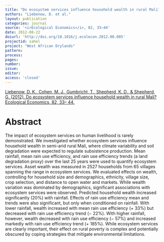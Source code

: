 ```yaml
---
title: "Do ecosystem services influence household wealth in rural Mali?"
authors: "Liebenow, D. et al."
layout: publication
categories: journal
source: '<i>Ecological Economics</i>, 82, 33–44'
date: 2012-08-22
doiurl: 'http://doi.org/10.1016/j.ecolecon.2012.08.005'
projectid: sahel
project: "West African Drylands"
pattern:
process:
pages:
number:
issue:
editor:
access: 'closed'
---
```


[Liebenow, D. K., Cohen, M. J., Gumbricht, T., Shepherd, K. D., & Shepherd, G. (2012). Do ecosystem services influence household wealth in rural Mali? Ecological Economics, 82, 33– 44.](http://doi.org/10.1016/j.ecolecon.2012.08.005)

<h1 class='foot-description'>Abstract</h1>

The impact of ecosystem services on human livelihood is rarely demonstrated. We investigated whether ecosystem services influence household wealth in semi-arid rural Mali, where climate variability and soil degradation were expected to regulate subsistence production. Mean rainfall, mean rain use efficiency, and rain use efficiency trends (a land degradation proxy) over the last 25 years were used to quantify ecosystem services. Asset wealth was measured in 2527 households from 65 villages spanning the range in ecosystem services. We evaluated effects on wealth, controlling for household size and demographics, ethnicity, village size, crop selection, and distance to open water and markets. While wealth variation was dominated by demographics, significant associations with ecosystem services were observed. Predicted household wealth increased significantly (20%) with rainfall. Effects of rain use efficiency mean and trends were also significant, but only when conditioned on rainfall. With lower rainfall, wealth increased with mean rain use efficiency (+ 33%) but decreased with rain use efficiency trend (− 22%). With higher rainfall, however, wealth decreased with rain use efficiency (− 57%) and increased markedly with rain use efficiency trend (+ 185%). While ecosystem services are clearly important, their effect on rural poverty is complex and potentially obscured by coping strategies that mitigate environmental limitations.
